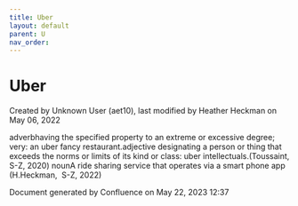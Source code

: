 ```yaml
---
title: Uber
layout: default
parent: U
nav_order:
---
```


# Uber

Created by  Unknown User (aet10), last modified by  Heather Heckman on May 06, 2022

adverbhaving the specified property to an extreme or excessive degree; very: an uber fancy restaurant.adjective designating a person or thing that exceeds the norms or limits of its kind or class: uber intellectuals.(Toussaint, S-Z, 2020) nounA ride sharing service that operates via a smart phone app (H.Heckman,  S-Z, 2022)

Document generated by Confluence on May 22, 2023 12:37


